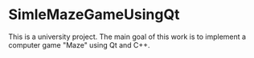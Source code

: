 # SimleMazeGameUsingQt
 This is a university project. The main goal of this work is to implement a computer game "Maze" using Qt and C++.
